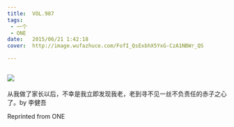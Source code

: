 ```yaml
---
title:	VOL.987
tags:
 - 一个
 - ONE
date:	2015/06/21 1:42:18
cover:	http://image.wufazhuce.com/FofI_QsExbhX5YxG-CzA1NBWr_QS

---
```

![](http://image.wufazhuce.com/FofI_QsExbhX5YxG-CzA1NBWr_QS)
---

从我做了家长以后，不幸是我立即发现我老，老到寻不见一丝不负责任的赤子之心了。by 李健吾
 
Reprinted from ONE
